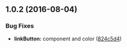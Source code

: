 <a name="1.0.2"></a>
## 1.0.2 (2016-08-04)


### Bug Fixes

* **linkButton:** component and color ([824c5d4](https://bitbucket.org/atlassian/atlaskit/commits/824c5d4))



